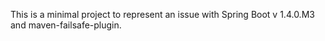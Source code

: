 This is a minimal project to represent an issue with Spring Boot v 1.4.0.M3 and maven-failsafe-plugin.
